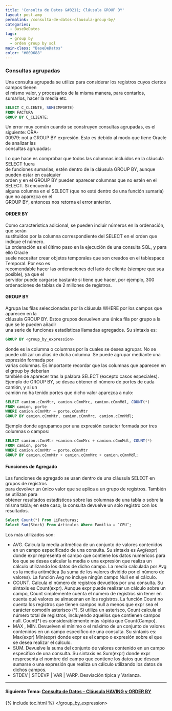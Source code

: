 ```yaml
---
title: 'Consulta de Datos &#8211; Cláusula GROUP BY'
layout: post.amp
permalink: /consulta-de-datos-clausula-group-by/
categories:
  - BaseDeDatos
tags:
  - group by
  - orden group by sql
main-class: "BaseDeDatos"
color: "#009688"
---
```

<div class="icosql">
</div>

### Consultas agrupadas

Una consulta agrupada se utiliza para considerar los registros cuyos ciertos campos tienen  
el mismo valor, y procesarlos de la misma manera, para contarlos, sumarlos, hacer la media etc.

```sql
SELECT C_CLIENTE, SUM(IMPORTE)
FROM FACTURA
GROUP BY C_CLIENTE;

```


<!--ad-->


Un error muy común cuando se construyen consultas agrupadas, es el siguiente: ORA-  
00979: not a GROUP BY expresión. Esto es debido al modo que tiene Oracle de analizar las  
consultas agrupadas:

Lo que hace es comprobar que todos las columnas incluidos en la cláusula SELECT fuera  
de funciones sumarias, estén dentro de la cláusula GROUP BY, aunque pueden estar en cualquier  
orden y en el GROUP BY pueden aparecer columnas que no estén en el SELECT. Si encuentra  
alguna columna en el SELECT (que no esté dentro de una función sumaria) que no aparezca en el  
GROUP BY, entonces nos retorna el error anterior.

#### ORDER BY

Como característica adicional, se pueden incluir números en la ordenación, que serán  
sustituidos por la columna correspondiente del SELECT en el orden que indique el número.  
La ordenación es el último paso en la ejecución de una consulta SQL, y para ello Oracle  
suele necesitar crear objetos temporales que son creados en el tablespace Temporal. Por eso es  
recomendable hacer las ordenaciones del lado de cliente (siempre que sea posible), ya que el  
servidor puede cargarse bastante si tiene que hacer, por ejemplo, 300 ordenaciones de tablas de 2 millones de registros.

#### GROUP BY

Agrupa las filas seleccionadas por la cláusula WHERE por los campos que aparecen en la  
cláusula GROUP BY. Estos grupos devuelven una única fila por grupo a la que se le pueden añadir  
una serie de funciones estadísticas llamadas agregados. Su sintaxis es:

```sql
GROUP BY <group_by_expression>

```

donde <group> es la columna o columnas por la cuales se desea agrupar. No se  
puede utilizar un alias de dicha columna. Se puede agrupar mediante una expresión formada por  
varias columnas. Es importante recordar que las columnas que aparecen en el group by deberían  
también de aparecer tras la palabra SELECT (excepto casos especiales).  
Ejemplo de GROUP BY, se desea obtener el número de portes de cada camión, y si un  
camión no ha tenido portes que dicho valor aparezca a nulo:

```sql
SELECT camion.cCmnMtr, camion.cCmnMrc, camion.cCmnMdl, COUNT(*)
FROM camion, porte
WHERE camion.cCmnMtr = porte.cCmnMtr
GROUP BY camion.cCmnMtr, camion.cCmnMrc, camion.cCmnMdl;

```

Ejemplo donde agrupamos por una expresión carácter formada por tres columnas o campos:

```sql
SELECT camion.cCmnMtr +camion.cCmnMrc + camion.cCmnMdl, COUNT(*)
FROM camion, porte
WHERE camion.cCmnMtr = porte.cCmnMtr
GROUP BY camion.cCmnMtr + camion.cCmnMrc + camion.cCmnMdl;

```



#### Funciones de Agregado

Las funciones de agregado se usan dentro de una cláusula SELECT en grupos de registros  
para devolver un único valor que se aplica a un grupo de registros. También se utilizan para  
obtener resultados estadísticos sobre las columnas de una tabla o sobre la misma tabla; en este caso, la consulta devuelve un solo registro con los resultados.

```sql
Select Count(*) From LiFacturas;
Select Sum(Stock) From Articulos Where Familia = ‘CPU’;

```

Los más utilizados son:

  * AVG. Calcula la media aritmética de un conjunto de valores contenidos en un campo especificado de una consulta. Su sintaxis es Avg(expr) donde expr representa el campo que contiene los datos numéricos para los que se desea calcular la media o una expresión que realiza un cálculo utilizando los datos de dicho campo. La media calculada por Avg es la media aritmética (la suma de los valores dividido por el número de valores). La función Avg no incluye ningún campo Null en el cálculo.
  * COUNT. Calcula el número de registros devueltos por una consulta. Su sintaxis es Count(expr). Aunque expr puede realizar un cálculo sobre un campo, Count simplemente cuenta el número de registros sin tener en cuenta qué valores se almacenan en los registros. La función Count no cuenta los registros que tienen campos null a menos que expr sea el carácter comodín asterisco (\*). Si utiliza un asterisco, Count calcula el número total de registros, incluyendo aquellos que contienen campos null. Count(\*) es considerablemente más rápida que Count(Campo).
  * MAX , MIN. Devuelven el mínimo o el máximo de un conjunto de valores contenidos en un campo especifico de una consulta. Su sintaxis es: Max(expr) Min(expr) donde expr es el campo o expresión sobre el que se desea realizar el cálculo.
  * SUM. Devuelve la suma del conjunto de valores contenido en un campo especifico de una consulta. Su sintaxis es Sum(expr) donde expr respresenta el nombre del campo que contiene los datos que desean sumarse o una expresión que realiza un cálculo utilizando los datos de dichos campos.
  * STDEV | STDEVP | VAR | VARP. Desviación típica y Varianza.



* * *

#### Siguiente Tema: [Consulta de Datos &#8211; Cláusula HAVING y ORDER BY][1] 



 [1]: https://elbauldelprogramador.com/consulta-de-datos-clausula-having-y/

{% include toc.html %}
</group></group_by_expression>
